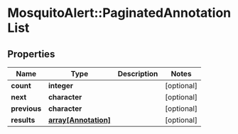 # MosquitoAlert::PaginatedAnnotationList


## Properties
Name | Type | Description | Notes
------------ | ------------- | ------------- | -------------
**count** | **integer** |  | [optional] 
**next** | **character** |  | [optional] 
**previous** | **character** |  | [optional] 
**results** | [**array[Annotation]**](Annotation.md) |  | [optional] 


